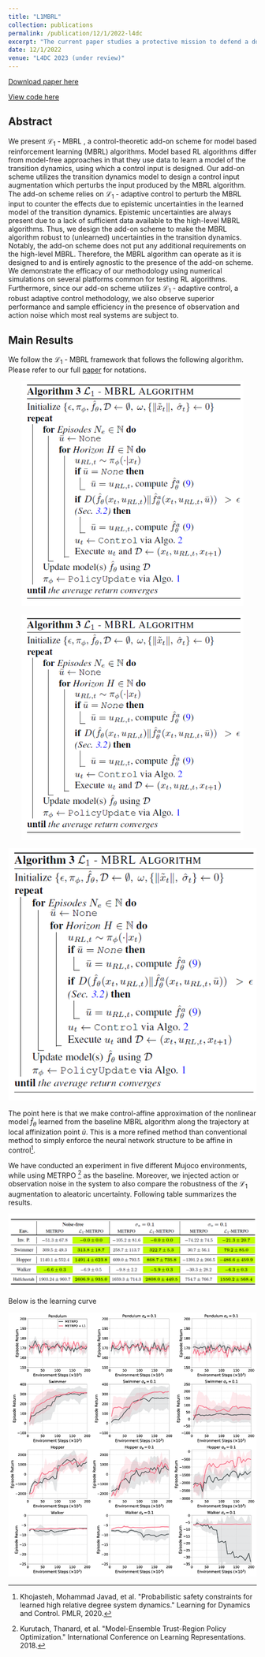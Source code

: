```yaml
---
title: "L1MBRL"
collection: publications
permalink: /publication/12/1/2022-l4dc
excerpt: "The current paper studies a protective mission to defend a domain called the safe zone from a rogue drone invasion."
date: 12/1/2022
venue: "L4DC 2023 (under review)"
---
```


[Download paper here](https://drive.google.com/file/d/1-6-3y2cJb81-r10iXbmeD7VGszbqjyE3/view?usp=share_link)

[View code here](https://github.com/mnjnsng/L1-MBRL)

## Abstract

We present $\mathcal{L}_1$ - MBRL , a control-theoretic add-on scheme for model based reinforcement learning (MBRL) algorithms. Model based RL algorithms differ from model-free approaches in that they use data to learn a model of the transition dynamics, using which a control input is designed. Our add-on scheme utilizes the transition dynamics model to design a control input augmentation which perturbs the input produced by the MBRL algorithm. The add-on scheme relies on $\mathcal{L}_1$ - adaptive control to perturb the MBRL input to counter the effects due to epistemic uncertainties in the learned model of the transition dynamics. Epistemic uncertainties are always present due to a lack of sufficient data available to the high-level MBRL algorithms. Thus, we design the add-on scheme to make the MBRL algorithm robust to (unlearned) uncertainties in the transition dynamics. Notably, the add-on scheme does not put any additional requirements on the high-level MBRL. Therefore, the MBRL algorithm can operate as it is designed to and is entirely agnostic to the presence of the add-on scheme. We demonstrate the efficacy of our methodology using numerical simulations on several platforms common for testing RL algorithms. Furthermore, since our add-on scheme utilizes $\mathcal{L}_1$ - adaptive control, a robust adaptive control methodology, we also observe superior performance and sample efficiency in the presence of observation and action noise which most real systems are subject to.

## Main Results

We follow the $\mathcal{L}_1$ - MBRL framework that follows the following algorithm. Please refer to our full [paper](https://drive.google.com/file/d/1-6-3y2cJb81-r10iXbmeD7VGszbqjyE3/view?usp=share_link) for notations.

<p float = "left", align = "center">
<img src = /images/publication/L1MBRL/algorithm.PNG?raw=true width="450"/>
</p>

<p float = "left", align = "center">
<img src = https://github.com/mnjnsng/mnjnsng.github.io/blob/master/images/publication/L1MBRL/algorithm.PNG?raw=true width="450"/>
</p>

![](/images/publication/L1MBRL/algorithm.PNG)

The point here is that we make control-affine approximation of the nonlinear model $\hat{f}_\theta$ learned from the baseline MBRL algorithm along the trajectory at local affinization point $\bar{u}$. This is a more refined method than conventional method to simply enforce the neural network structure to be affine in control[^fn1].

We have conducted an experiment in five different Mujoco environments, while using METRPO [^fn2] as the baseline. Moreover, we injected action or observation noise in the system to also compare the robustness of the $\mathcal{L}_1$ augmentation to aleatoric uncertainty. Following table summarizes the results.

<p float = "left", align = "center">
<img src = /images/publication/L1MBRL/Table.PNG?raw=true width="600"/>
</p>

Below is the learning curve

<p float = "left", align = "center">
<img src = /images/publication/L1MBRL/Results.png?raw=true width="600"/>
</p>

[^fn1]: Khojasteh, Mohammad Javad, et al. "Probabilistic safety constraints for learned high relative degree system dynamics." Learning for Dynamics and Control. PMLR, 2020.
[^fn2]: Kurutach, Thanard, et al. "Model-Ensemble Trust-Region Policy Optimization." International Conference on Learning Representations. 2018.
